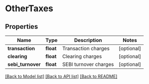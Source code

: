 # OtherTaxes

## Properties
Name | Type | Description | Notes
------------ | ------------- | ------------- | -------------
**transaction** | **float** | Transaction charges | [optional] 
**clearing** | **float** | Clearing charges | [optional] 
**sebi_turnover** | **float** | SEBI turnover charges | [optional] 

[[Back to Model list]](../../README.md#documentation-for-models) [[Back to API list]](../../README.md#documentation-for-api-endpoints) [[Back to README]](../../README.md)


